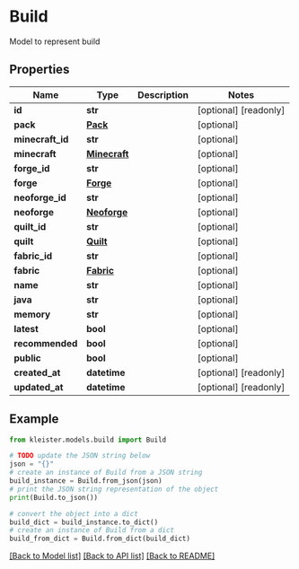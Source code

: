 # Build

Model to represent build

## Properties

Name | Type | Description | Notes
------------ | ------------- | ------------- | -------------
**id** | **str** |  | [optional] [readonly] 
**pack** | [**Pack**](Pack.md) |  | [optional] 
**minecraft_id** | **str** |  | [optional] 
**minecraft** | [**Minecraft**](Minecraft.md) |  | [optional] 
**forge_id** | **str** |  | [optional] 
**forge** | [**Forge**](Forge.md) |  | [optional] 
**neoforge_id** | **str** |  | [optional] 
**neoforge** | [**Neoforge**](Neoforge.md) |  | [optional] 
**quilt_id** | **str** |  | [optional] 
**quilt** | [**Quilt**](Quilt.md) |  | [optional] 
**fabric_id** | **str** |  | [optional] 
**fabric** | [**Fabric**](Fabric.md) |  | [optional] 
**name** | **str** |  | [optional] 
**java** | **str** |  | [optional] 
**memory** | **str** |  | [optional] 
**latest** | **bool** |  | [optional] 
**recommended** | **bool** |  | [optional] 
**public** | **bool** |  | [optional] 
**created_at** | **datetime** |  | [optional] [readonly] 
**updated_at** | **datetime** |  | [optional] [readonly] 

## Example

```python
from kleister.models.build import Build

# TODO update the JSON string below
json = "{}"
# create an instance of Build from a JSON string
build_instance = Build.from_json(json)
# print the JSON string representation of the object
print(Build.to_json())

# convert the object into a dict
build_dict = build_instance.to_dict()
# create an instance of Build from a dict
build_from_dict = Build.from_dict(build_dict)
```
[[Back to Model list]](../README.md#documentation-for-models) [[Back to API list]](../README.md#documentation-for-api-endpoints) [[Back to README]](../README.md)


